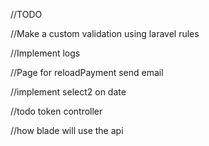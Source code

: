 //TODO

//Make a custom validation using laravel rules

//Implement logs

//Page for reloadPayment send email

//implement select2 on date

//todo token controller

//how blade will use the api
